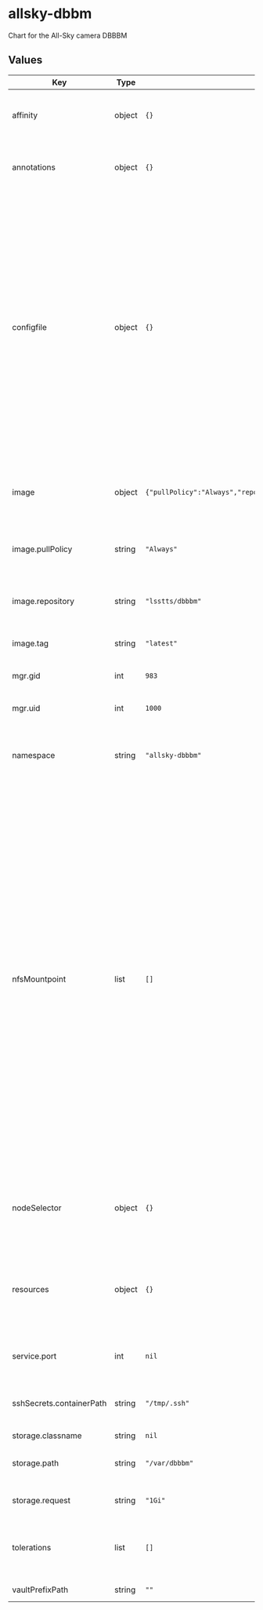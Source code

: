 # allsky-dbbm

Chart for the All-Sky camera DBBBM

## Values

| Key | Type | Default | Description |
|-----|------|---------|-------------|
| affinity | object | `{}` | This specifies the scheduling constraints of the pod |
| annotations | object | `{}` | This allows the specification of pod annotations |
| configfile | object | `{}` | This key allows specification of a YAML configuration file If this section is used, it must contain the following attributes defined: _path_ (The container path for the configuration file), _filename_ (The configuration file name), _content_ (The YAML content for the configuration file) |
| image | object | `{"pullPolicy":"Always","repository":"lsstts/dbbbm","tag":"latest"}` | This section holds the configuration of the container image |
| image.pullPolicy | string | `"Always"` | The policy to apply when pulling an image for deployment |
| image.repository | string | `"lsstts/dbbbm"` | The Docker registry name of the container image |
| image.tag | string | `"latest"` | The tag of the container image |
| mgr.gid | int | `983` | Group id for the mgr account |
| mgr.uid | int | `1000` | User id for the mgr account |
| namespace | string | `"allsky-dbbbm"` | This is the namespace in which the All-Sky DBBM will be placed |
| nfsMountpoint | list | `[]` | This section holds the information necessary to create a NFS mount for the container. If this section is used, each object listed can have the following attributes defined: _name_ (A label identifier for the mountpoint), _path_ (The path inside the container to mount), _readOnly_ (This sets if the NFS mount is read only or read/write), _server_ (The hostname of the NFS server), _serverPath_ (The path exported by the NFS server) |
| nodeSelector | object | `{}` | This allows the specification of using specific nodes to run the pod |
| resources | object | `{}` | This allows the specification of resources (CPU, memory) requires to run the container |
| service.port | int | `nil` | The port number to use for the Service. |
| sshSecrets.containerPath | string | `"/tmp/.ssh"` | Temporary storage location within the container |
| storage.classname | string | `nil` |  |
| storage.path | string | `"/var/dbbbm"` | Container path for the storage claim |
| storage.request | string | `"1Gi"` | The size of the storage request. |
| tolerations | list | `[]` | This specifies the tolerations of the pod for any system taints |
| vaultPrefixPath | string | `""` | The Vault prefix path |
